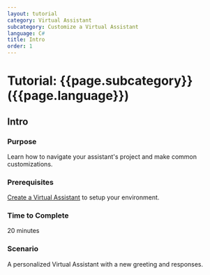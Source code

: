 ```yaml
---
layout: tutorial
category: Virtual Assistant
subcategory: Customize a Virtual Assistant
language: C#
title: Intro
order: 1
---
```


# Tutorial: {{page.subcategory}} ({{page.language}})

## Intro

### Purpose

Learn how to navigate your assistant's project and make common customizations.

### Prerequisites

[Create a Virtual Assistant]({{site.baseurl}}/tutorials/csharp/create-assistant/1_intro) to setup your environment.

### Time to Complete

20 minutes

### Scenario

A personalized Virtual Assistant with a new greeting and responses.
